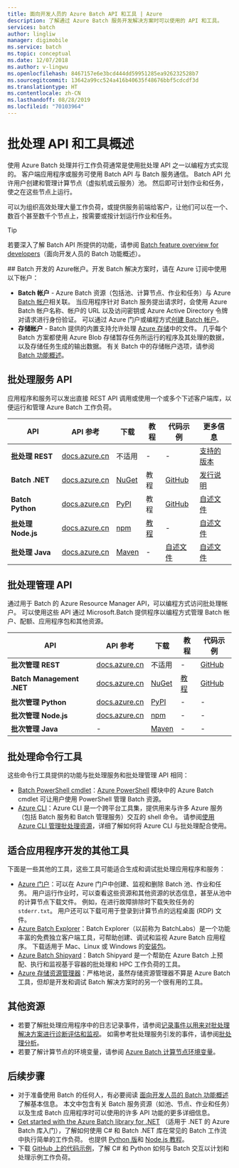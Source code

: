 ```yaml
---
title: 面向开发人员的 Azure Batch API 和工具 | Azure
description: 了解通过 Azure Batch 服务开发解决方案时可以使用的 API 和工具。
services: batch
author: lingliw
manager: digimobile
ms.service: batch
ms.topic: conceptual
ms.date: 12/07/2018
ms.author: v-lingwu
ms.openlocfilehash: 8467157e6e3bcd444dd59951285ea926232528b7
ms.sourcegitcommit: 13642a99cc524a416b40635f48676bbf5cdcdf3d
ms.translationtype: HT
ms.contentlocale: zh-CN
ms.lasthandoff: 08/28/2019
ms.locfileid: "70103964"
---
```

# <a name="overview-of-batch-apis-and-tools"></a>批处理 API 和工具概述

使用 Azure Batch 处理并行工作负荷通常是使用批处理 API 之一以编程方式实现的。 客户端应用程序或服务可使用 Batch API 与 Batch 服务通信。 Batch API 允许用户创建和管理计算节点（虚拟机或云服务）池。 然后即可计划作业和任务，使之在这些节点上运行。 

可以为组织高效处理大量工作负荷，或提供服务前端给客户，让他们可以在一个、数百个甚至数千个节点上，按需要或按计划运行作业和任务。 

> [!TIP]
> 若要深入了解 Batch API 所提供的功能，请参阅 [Batch feature overview for developers](batch-api-basics.md)（面向开发人员的 Batch 功能概述）。
> 
> 

<a name="azure-accounts-for-batch-development"></a>## Batch 开发的 Azure帐户。开发 Batch 解决方案时，请在 Azure 订阅中使用以下帐户：

* **Batch 帐户** - Azure Batch 资源（包括池、计算节点、作业和任务）与 Azure [Batch 帐户](batch-api-basics.md#account)相关联。 当应用程序针对 Batch 服务提出请求时，会使用 Azure Batch 帐户名称、帐户的 URL 以及访问密钥或 Azure Active Directory 令牌对请求进行身份验证。 可以通过 Azure 门户或编程方式[创建 Batch 帐户](batch-account-create-portal.md)。
* **存储帐户** - Batch 提供的内置支持允许处理 [Azure 存储][azure_storage]中的文件。 几乎每个 Batch 方案都使用 Azure Blob 存储暂存任务所运行的程序及其处理的数据，以及存储任务生成的输出数据。 有关 Batch 中的存储帐户选项，请参阅 [Batch 功能概述](batch-api-basics.md#azure-storage-account)。

## <a name="batch-service-apis"></a>批处理服务 API

应用程序和服务可以发出直接 REST API 调用或使用一个或多个下述客户端库，以便运行和管理 Azure Batch 工作负荷。

| API | API 参考 | 下载 | 教程 | 代码示例 | 更多信息 |
| --- | --- | --- | --- | --- | --- |
| **批处理 REST** |[docs.azure.cn][batch_rest] |不适用 |- |- | [支持的版本](https://docs.microsoft.com/rest/api/batchservice/batch-service-rest-api-versioning) |
| **Batch .NET** |[docs.azure.cn][api_net] |[NuGet ][api_net_nuget] | 教程 |[GitHub][api_sample_net] | [发行说明](http://aka.ms/batch-net-dataplane-changelog) |
| **Batch Python** |[docs.azure.cn][api_python] |[PyPI][api_python_pypi] | 教程 |[GitHub][api_sample_python] | [自述文件](https://github.com/Azure/azure-sdk-for-python/blob/master/doc/batch.rst) |
| **批处理 Node.js** |[docs.azure.cn][api_nodejs] |[npm][api_nodejs_npm] |[教程](batch-nodejs-get-started.md) |- | [自述文件](https://github.com/Azure/azure-sdk-for-node/tree/master/lib/services/batch) |
| **批处理 Java** |[docs.azure.cn][api_java] |[Maven][api_java_jar] |- |[自述文件][api_sample_java] | [自述文件](https://github.com/Azure/azure-batch-sdk-for-java)|

## 批处理管理 API <a name="batch-development-apis"></a>

通过用于 Batch 的 Azure Resource Manager API，可以编程方式访问批处理帐户。 可以使用这些 API 通过 Microsoft.Batch 提供程序以编程方式管理 Batch 帐户、配额、应用程序包和其他资源。  

|             API              |             API 参考             |           下载           |                教程                |                                 代码示例                                  |
|------------------------------|---------------------------------------|------------------------------|----------------------------------------|-------------------------------------------------------------------------------|
|  **批次管理 REST**   |  [docs.azure.cn][api_rest_mgmt]  |             不适用              |                   -                    | [GitHub](https://github.com/Azure-Samples/batch-dotnet-manage-batch-accounts) |
|  **Batch Management .NET**   |  [docs.azure.cn][api_net_mgmt]   | [NuGet ][api_net_mgmt_nuget] | [教程](batch-management-dotnet.md) |                           [GitHub][api_sample_net]                            |
| **批次管理 Python**  | [docs.azure.cn][api_python_mgmt] | [PyPI][api_python_mgmt_pypi] |                   -                    |                                       -                                       |
| **批次管理 Node.js** | [docs.azure.cn][api_nodejs_mgmt] |  [npm][api_nodejs_mgmt_npm]  |                   -                    |                                       -                                       |
|  **批次管理 Java**   |                   -                   |  [Maven][api_java_mgmt_jar]  |                   -                    |                                       -                                       |

## <a name="batch-command-line-tools"></a>批处理命令行工具

这些命令行工具提供的功能与批处理服务和批处理管理 API 相同： 

- [Batch PowerShell cmdlet][batch_ps]：[Azure PowerShell](https://docs.microsoft.com/powershell/azure/overview) 模块中的 Azure Batch cmdlet 可让用户使用 PowerShell 管理 Batch 资源。
- [Azure CLI](/cli/azure)：Azure CLI 是一个跨平台工具集，提供用来与许多 Azure 服务（包括 Batch 服务和 Batch 管理服务）交互的 shell 命令。 请参阅[使用 Azure CLI 管理批处理资源](batch-cli-get-started.md)，详细了解如何将 Azure CLI 与批处理配合使用。

## <a name="other-tools-for-application-development"></a>适合应用程序开发的其他工具

下面是一些其他的工具，这些工具可能适合生成和调试批处理应用程序和服务：

* [Azure 门户][portal]：可以在 Azure 门户中创建、监视和删除 Batch 池、作业和任务。 用户运行作业时，可以查看这些资源和其他资源的状态信息，甚至从池中的计算节点下载文件。 例如，在进行故障排除时下载失败任务的 `stderr.txt`。 用户还可以下载可用于登录到计算节点的远程桌面 (RDP) 文件。
* [Azure Batch Explorer][batch_labs]：Batch Explorer（以前称为 BatchLabs）是一个功能丰富的免费独立客户端工具，可帮助创建、调试和监视 Azure Batch 应用程序。 下载适用于 Mac、Linux 或 Windows 的[安装包](https://azure.github.io/BatchExplorer/)。
* [Azure Batch Shipyard](https://github.com/Azure/batch-shipyard)：Batch Shipyard 是一个帮助在 Azure Batch 上预配、执行和监视基于容器的批处理和 HPC 工作负荷的工具。
* [Azure 存储资源管理器][storage_explorer]：严格地说，虽然存储资源管理器不算是 Azure Batch 工具，但却是开发和调试 Batch 解决方案时的另一个很有用的工具。

## <a name="additional-resources"></a>其他资源

- 若要了解批处理应用程序中的日志记录事件，请参阅[记录事件以用来对批处理解决方案进行诊断评估和监视](batch-diagnostics.md)。 如需参考批处理服务引发的事件，请参阅[批处理分析](batch-analytics.md)。
- 若要了解计算节点的环境变量，请参阅 [Azure Batch 计算节点环境变量](batch-compute-node-environment-variables.md)。

## <a name="next-steps"></a>后续步骤

* 对于准备使用 Batch 的任何人，有必要阅读 [面向开发人员的 Batch 功能概述](batch-api-basics.md)了解基本信息。 本文中包含有关 Batch 服务资源（如池、节点、作业和任务）以及生成 Batch 应用程序时可以使用的许多 API 功能的更多详细信息。
* [Get started with the Azure Batch library for .NET](tutorial-parallel-dotnet.md) （适用于 .NET 的 Azure Batch 库入门），了解如何使用 C# 和 Batch .NET 库在常见的 Batch 工作流中执行简单的工作负荷。 也提供 [Python 版](tutorial-parallel-python.md)和 [Node.js 教程](batch-nodejs-get-started.md)。
* 下载 [GitHub 上的代码示例][github_samples]，了解 C# 和 Python 如何与 Batch 交互以计划和处理示例工作负荷。


[azure_storage]: https://www.azure.cn/home/features/storage/
[api_java]: https://docs.microsoft.com/java/api/overview/batch
[api_java_mgmt]: /java/api/batch/managementapi?view=azure-java-stable
[api_java_jar]: http://search.maven.org/#search%7Cga%7C1%7Ca%3A%22azure-batch%22
[api_java_mgmt_jar]: http://search.maven.org/#search%7Cga%7C1%7Ca%3A%22azure-mgmt-batch%22
[api_net]: /dotnet/api/overview/batch/
[api_net_nuget]: https://www.nuget.org/packages/Microsoft.Azure.Batch/
[api_rest_mgmt]: https://docs.microsoft.com/rest/api/batchmanagement/
[api_net_mgmt]: /dotnet/api/overview/batch/management
[api_net_mgmt_nuget]: https://www.nuget.org/packages/Microsoft.Azure.Management.Batch/
[api_nodejs]: https://docs.microsoft.com/javascript/api/overview/azure/batch/client
[api_nodejs_mgmt]: https://docs.microsoft.com/javascript/api/overview/azure/batch/management
[api_nodejs_npm]: https://www.npmjs.com/package/azure-batch
[api_nodejs_mgmt_npm]: https://www.npmjs.com/package/azure-arm-batch
[api_python]: https://docs.microsoft.com/python/api/overview/azure/batch/client
[api_python_mgmt]: https://docs.microsoft.com/python/api/overview/azure/batch/management
[api_python_pypi]: https://pypi.python.org/pypi/azure-batch
[api_python_mgmt_pypi]: https://pypi.python.org/pypi/azure-mgmt-batch
[api_sample_net]: https://github.com/Azure/azure-batch-samples/tree/master/CSharp
[api_sample_python]: https://github.com/Azure/azure-batch-samples/tree/master/Python/Batch
[api_sample_java]: https://github.com/Azure/azure-batch-samples/tree/master/Java/
[batch_ps]: https://docs.microsoft.com/powershell/module/azurerm.batch/
[batch_rest]: https://docs.microsoft.com/rest/api/batchservice/
[free_account]: https://www.azure.cn/zh-cn/pricing/1rmb-trial-full/?form-type=identityauth
[github_samples]: https://github.com/Azure/azure-batch-samples
[batch_labs]: https://azure.github.io/BatchExplorer/
[storage_explorer]: http://storageexplorer.com/
[portal]: https://portal.azure.cn

<!-- Update_Description: link update -->